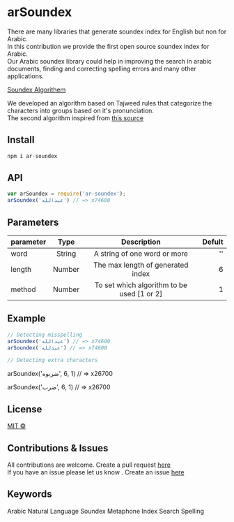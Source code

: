 # arSoundex

There are many libraries that generate soundex index for English but non for Arabic. <br />
In this contribution we provide the first open source soundex index for Arabic. <br />
Our Arabic soundex library could help in improving the search in arabic documents, finding and correcting spelling errors and many other applications.

[Soundex Algorithem](https://en.wikipedia.org/wiki/Soundex)

We developed an algorithm based on Tajweed rules that categorize the characters into groups based on it's pronunciation. <br />
The second algorithm inspired from [this source](https://www.codeproject.com/Articles/26880/Arabic-Soundex)

## Install
```javascript
npm i ar-soundex
```
## API
```javascript
var arSoundex = require('ar-soundex');
arSoundex('عبدالله') // => x74600
```
## Parameters
| parameter        | Type | Description           | Defult  |
| ------------- |:-------------:|:-------------:| -----:|
| word      | String| A string of one word or more | '' |
| length      | Number | The max length of generated index |   6 |
| method | Number | To set which algorithm to be used [1 or 2] |    1 |

## Example
```javascript
// Detecting misspelling
arSoundex('عبدالله') // => x74600
arSoundex('عبدلله') // => x74600

// Detecting extra characters
```
<p>arSoundex('<span dir="rtl">ضربوه</span>', 6, 1) // => x26700</p>
<p>arSoundex('<span dir="rtl">ضرب</span>', 6, 1) // => x26700</p>


## License
[MIT ©](https://github.com/SupervisionT/arSoundex/blob/master/LICENSE)

## Contributions & Issues
All contributions are welcome. Create a pull request [here](https://github.com/SupervisionT/arSoundex/pulls) <br />
If you have an issue please let us know . Create an issue [here](https://github.com/SupervisionT/arSoundex/issues) <br />

## Keywords
Arabic Natural Language Soundex Metaphone Index Search Spelling